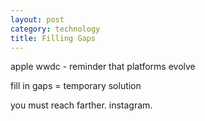 ```yaml
---
layout: post
category: technology
title: Filling Gaps
---
```


apple wwdc - reminder that platforms evolve

fill in gaps = temporary solution

you must reach farther. instagram.